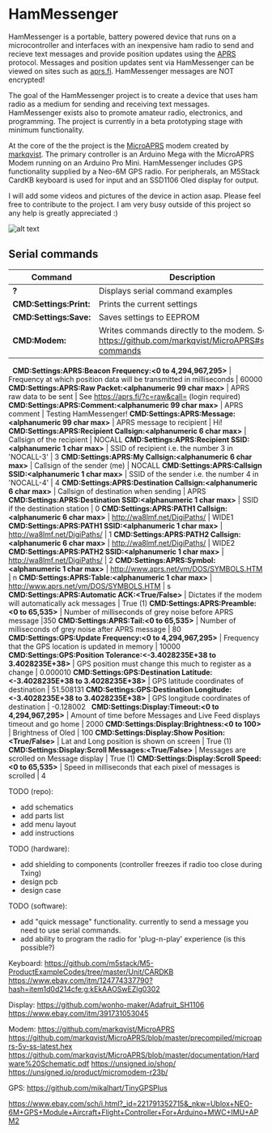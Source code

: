 # HamMessenger

HamMessenger is a portable, battery powered device that runs on a microcontroller and interfaces with an inexpensive ham radio to send and recieve text messages and provide position updates using the [APRS](http://www.aprs.org/doc/APRS101.PDF) protocol. Messages and position updates sent via HamMessenger can be viewed on sites such as [aprs.fi](https://aprs.fi). HamMessenger messages are NOT encrypted!

The goal of the HamMessenger project is to create a device that uses ham radio as a medium for sending and receiving text messages. HamMessenger exists also to promote amateur radio, electronics, and programming. The project is currently in a beta prototyping stage with minimum functionality. 

At the core of the the project is the [MicroAPRS](https://github.com/markqvist/MicroAPRS) modem created by [markqvist](https://github.com/markqvist). The primary controller is an Arduino Mega with the MicroAPRS Modem running on an Arduino Pro Mini. HamMessenger includes GPS functionality supplied by a Neo-6M GPS radio. For peripherals, an M5Stack CardKB keyboard is used for input and an SSD1106 Oled display for output.

I will add some videos and pictures of the device in action asap. Please feel free to contribute to the project. I am very busy outside of this project so any help is greatly appreciated :)

![alt text](https://github.com/dalethomas81/HamMessenger/blob/master/Media/IMG_3982.jpeg)

## Serial commands

Command | Description | Example
--- | --- | :---
__?__ | Displays serial command examples
__CMD:Settings:Print:__ | Prints the current settings
__CMD:Settings:Save:__ | Saves settings to EEPROM
__CMD:Modem:__ | Writes commands directly to the modem. See https://github.com/markqvist/MicroAPRS#serial-commands | CMD:Modem:cNOCALL
&nbsp;
__CMD:Settings:APRS:Beacon Frequency:<0 to 4,294,967,295>__ | Frequency at which position data will be transmitted in milliseconds | 60000
__CMD:Settings:APRS:Raw Packet:<alphanumeric 99 char max>__ | APRS raw data to be sent | See https://aprs.fi/?c=raw&call= (login required)
__CMD:Settings:APRS:Comment:<alphanumeric 99 char max>__ | APRS comment | Testing HamMessenger!
__CMD:Settings:APRS:Message:<alphanumeric 99 char max>__ | APRS message to recipient | Hi!
__CMD:Settings:APRS:Recipient Callsign:<alphanumeric 6 char max>__ | Callsign of the recipient | NOCALL
__CMD:Settings:APRS:Recipient SSID:<alphanumeric 1 char max>__ | SSID of recipient i.e. the number 3 in 'NOCALL-3' | 3
__CMD:Settings:APRS:My Callsign:<alphanumeric 6 char max>__ | Callsign of the sender (me) | NOCALL
__CMD:Settings:APRS:Callsign SSID:<alphanumeric 1 char max>__ | SSID of the sender i.e. the number 4 in 'NOCALL-4' | 4
__CMD:Settings:APRS:Destination Callsign:<alphanumeric 6 char max>__ | Callsign of destination when sending | APRS
__CMD:Settings:APRS:Destination SSID:<alphanumeric 1 char max>__ | SSID if the destination station | 0
__CMD:Settings:APRS:PATH1 Callsign:<alphanumeric 6 char max>__ | http://wa8lmf.net/DigiPaths/ | WIDE1
__CMD:Settings:APRS:PATH1 SSID:<alphanumeric 1 char max>__ | http://wa8lmf.net/DigiPaths/ | 1
__CMD:Settings:APRS:PATH2 Callsign:<alphanumeric 6 char max>__ | http://wa8lmf.net/DigiPaths/ | WIDE2
__CMD:Settings:APRS:PATH2 SSID:<alphanumeric 1 char max>__ | http://wa8lmf.net/DigiPaths/ | 2
__CMD:Settings:APRS:Symbol:<alphanumeric 1 char max>__ | http://www.aprs.net/vm/DOS/SYMBOLS.HTM | n
__CMD:Settings:APRS:Table:<alphanumeric 1 char max>__ | http://www.aprs.net/vm/DOS/SYMBOLS.HTM | s
__CMD:Settings:APRS:Automatic ACK:<True/False>__ | Dictates if the modem will automatically ack messages | True (1)
__CMD:Settings:APRS:Preamble:<0 to 65,535>__ | Number of milliseconds of grey noise before APRS message |350
__CMD:Settings:APRS:Tail:<0 to 65,535>__ | Number of milliseconds of grey noise after APRS message | 80
&nbsp;
__CMD:Settings:GPS:Update Frequency:<0 to 4,294,967,295>__ | Frequency that the GPS location is updated in memory | 10000
__CMD:Settings:GPS:Position Tolerance:<-3.4028235E+38 to 3.4028235E+38>__ | GPS position must change this much to register as a change | 0.000010
__CMD:Settings:GPS:Destination Latitude:<-3.4028235E+38 to 3.4028235E+38>__ | GPS latitude coordinates of destination | 51.508131
__CMD:Settings:GPS:Destination Longitude:<-3.4028235E+38 to 3.4028235E+38>__ | GPS longitude coordinates of destination | -0.128002
&nbsp;
__CMD:Settings:Display:Timeout:<0 to 4,294,967,295>__ | Amount of time before Messages and Live Feed displays timeout and go home | 2000
__CMD:Settings:Display:Brightness:<0 to 100>__ | Brightness of Oled | 100
__CMD:Settings:Display:Show Position:<True/False>__ | Lat and Long position is shown on screen | True (1)
__CMD:Settings:Display:Scroll Messages:<True/False>__ | Messages are scrolled on Message display | True (1)
__CMD:Settings:Display:Scroll Speed:<0 to 65,535>__ | Speed in milliseconds that each pixel of messages is scrolled | 4

TODO (repo):
- add schematics
- add parts list
- add menu layout
- add instructions

TODO (hardware):
- add shielding to components (controller freezes if radio too close during Txing)
- design pcb
- design case

TODO (software):
- add "quick message" functionality. currently to send a message you need to use serial commands.
- add ability to program the radio for 'plug-n-play' experience (is this possible?)

Keyboard:
https://github.com/m5stack/M5-ProductExampleCodes/tree/master/Unit/CARDKB
https://www.ebay.com/itm/124774337790?hash=item1d0d214cfe:g:kEkAAOSwEZlg0302

Display:
https://github.com/wonho-maker/Adafruit_SH1106
https://www.ebay.com/itm/391731053045

Modem:
https://github.com/markqvist/MicroAPRS
https://github.com/markqvist/MicroAPRS/blob/master/precompiled/microaprs-5v-ss-latest.hex
https://github.com/markqvist/MicroAPRS/blob/master/documentation/Hardware%20Schematic.pdf
https://unsigned.io/shop/
https://unsigned.io/product/micromodem-r23b/

GPS:
https://github.com/mikalhart/TinyGPSPlus

https://www.ebay.com/sch/i.html?_id=221791352715&_nkw=Ublox+NEO-6M+GPS+Module+Aircraft+Flight+Controller+For+Arduino+MWC+IMU+APM2
